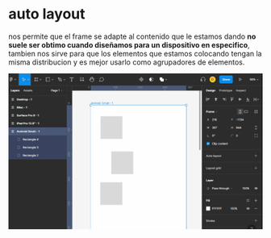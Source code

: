 # auto layout

nos permite que el frame se adapte al contenido que le estamos dando **no suele ser obtimo cuando diseñamos para un dispositivo en especifico**, tambien nos sirve para que los elementos que estamos colocando tengan la misma distribucion y es mejor usarlo como agrupadores de elementos.

![auto layout](0_img/auto_layout.gif)